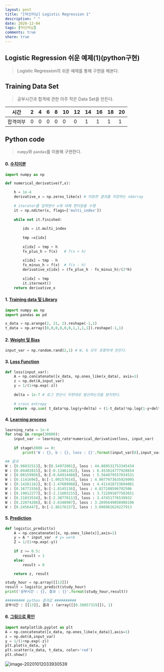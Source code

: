 ```yaml
---
layout: post
title: "[머신러닝] Logistic Regression 1"
description: " "
date: 2020-12-04
tags: [머신러닝]
comments: true
share: true
---
```



## Logistic Regression 쉬운 예제(1)(python구현)

> Logistic Regression의 쉬운 예제를 통해 구현을 해본다.



## Training Data Set

> 공부시간과 합격에 관한 아주 작은 Data Set을 만든다.

| 시간     | 2    | 4    | 6    | 8    | 10   | 12   | 14   | 16   | 18   | 20   |
| -------- | ---- | ---- | ---- | ---- | ---- | ---- | ---- | ---- | ---- | ---- |
| 합격여부 | 0    | 0    | 0    | 0    | 0    | 0    | 1    | 1    | 1    | 1    |



## Python code

> `numpy`와 `pandas`를 이용해 구현한다.

#### 0.  <u>수치미분</u>

```python
import numpy as np

def numerical_derivative(f,x):

    h = 1e-4
    derivative_x = np.zeros_like(x) # 미분한 결과를 저장하는 ndarray
    
    # iterator를 입력변수 x에 대해 편미분을 수행
    it = np.nditer(x, flags=['multi_index'])
    
    while not it.finished:
        
        idx = it.multi_index  
        
        tmp =x[idx]
        
        x[idx] = tmp + h
        fx_plus_h = f(x)   # f(x + h)
        
        x[idx] = tmp - h
        fx_minus_h = f(x)  # f(x - h)
        derivative_x[idx] = (fx_plus_h - fx_minus_h)/(2*h)
        
        x[idx] = tmp
        it.iternext()
    return derivative_x
```



#### 1. <u> Training data 및 Library</u>

```python
import numpy as np
import pandas as pd

x_data = np.arange(2, 21, 2).reshape(-1,1)
t_data = np.array([0,0,0,0,0,0,1,1,1,1]).reshape(-1,1)
```



#### 2. <u> Weight 및 Bias</u>

```python
input_var = np.random.rand(2,1) # W, b 모두 포함하게 만든다.
```



#### 3. <u>Loss Function</u>

```python
def loss(input_var):
    A = np.concatenate([x_data, np.ones_like(x_data), axis=1)
    z = np.dot(A,input_var)
    y = 1/(1+np.exp(-z))
    
    delta = 1e-7 # 로그 연산시 무한대로 발산하는것을 방지한다.
    
    # cross entropy
    return -np.sum( t_data*np.log(y+delta) + (1-t_data)*np.log(1-y+delta)) 
```



#### 4. <u>Learning process</u>

```python
learning_rate = 1e-4
for step in range(30000):
    input_var -= learning_rate*numerical_derivative(loss, input_var)
    
    if stage%3000 == 0:
        print('W : {}, b : {}, loss : {}'.format(input_var[0],input_var[1], loss(input_var)))

## 결과
W : [0.98832513], b:[0.54972081], loss : 44.869531753345434
W : [0.04402015], b:[-0.13461262], loss : 6.453814777928654
W : [0.08159956], b:[-0.64914488], loss : 5.564879557034531
W : [0.1141694], b:[-1.09157614], loss : 4.9077073635929995
W : [0.14261162], b:[-1.47609988], loss : 4.411418723694001
W : [0.16771556], b:[-1.8145136], loss : 4.027108596702506
W : [0.19012277], b:[-2.11603215], loss : 3.722091077583651
W : [0.21033534], b:[-2.38770113], loss : 3.47451776539932
W : [0.22874206], b:[-2.6348987], loss : 3.2695649058908196
W : [0.2456447], b:[-2.86176157], loss : 3.096962629227913
```



#### 5. <u>Prediction</u>

```python
def logistic_predict(x)
    A = np.concatenate([x, np.ones_like(x)],axis=1)
    y = A * input_var  # y= wx+b
    Z = 1/(1+np.exp(-y)) 
	
    if z >= 0.5:
        result = 1
    else:
        result = 0

    return z, result

study_hour = np.array([[13]])
result = logistic_predict(study_hour)
print('공부시간 : {}, 결과 : {}'.format(study_hour,result))

######### python 결과값 ##########
공부시간 : [[13]], 결과 : (array([[0.58057319]]), 1)
```



#### 6. <u>그림으로 확인</u>

```python
import matplotlib.pyplot as plt
A = np.concatenate([x_data, np.ones_like(x_data)],axis=1)
z = np.dot(A,input_var)
y = 1/(1+np.exp(-z))
plt.plot(x_data, y)
plt.scatter(x_data, t_data, color='red')
plt.show()
```

![image-20201012033930539](https://github.com/colinch4/colinch4.github.io/blob/master/_posts/2020/ML/markdown-images/image-20201012033930539.png?raw=true)

